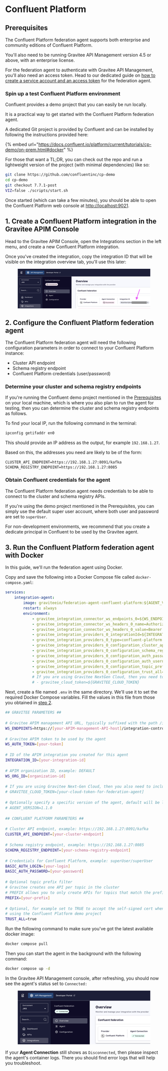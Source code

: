 # Confluent Platform

## Prerequisites

The Confluent Platform federation agent supports both enterprise and community editions of Confluent Platform.&#x20;

You'll also need to be running Gravitee API Management version 4.5 or above, with an enterprise license.&#x20;

For the federation agent to authenticate with Gravitee API Management, you'll also need an access token. Head to our dedicated guide on [how to create a service account and an access token](../federation-agent-service-account.md) for the federation agent.

### Spin up a test Confluent Platform environment

Confluent provides a demo project that you can easily be run locally.

It is a practical way to get started with the Confluent Platform federation agent.

A dedicated Git project is provided by Confluent and can be installed by following the instructions provided here:

{% embed url="https://docs.confluent.io/platform/current/tutorials/cp-demo/on-prem.html#docker" %}

For those that want a TL;DR, you can check out the repo and run a lightweight version of the project (with minimal dependencies) like so:

```bash
git clone https://github.com/confluentinc/cp-demo
cd cp-demo
git checkout 7.7.1-post
VIZ=false ./scripts/start.sh
```

Once started (which can take a few minutes), you should be able to open the Confluent Platform web console at [http://localhost:9021](http://localhost:9021).

## 1. Create a Confluent Platform integration in the Gravitee APIM Console

Head to the Gravitee APIM Console, open the Integrations section in the left menu, and create a new Confluent Platform integration.&#x20;

Once you've created the integration, copy the integration ID that will be visible on the integration overview tab, you'll use this later:

<figure><img src="../../../.gitbook/assets/image (42).png" alt=""><figcaption></figcaption></figure>

## 2. Configure the Confluent Platform federation agent

The Confluent Platform federation agent will need the following configuration parameters in order to connect to your Confluent Platform instance:

* Cluster API endpoint
* Schema registry endpoint
* Confluent Platform credentials (user/password)

### Determine your cluster and schema registry endpoints

If you're running the Confluent demo project mentioned in the [Prerequisites](confluent-platform.md#prerequisites) on your local machine, which is where you also plan to run the agent for testing, then you can determine the cluster and schema registry endpoints as follows.

To find your local IP, run the following command in the terminal:

```bash
ipconfig getifaddr en0
```

This should provide an IP address as the output, for example `192.168.1.27`.

Based on this, the addresses you need are likely to be of the form:

```properties
CLUSTER_API_ENDPOINT=https://192.168.1.27:8091/kafka
SCHEMA_REGISTRY_ENDPOINT=https://192.168.1.27:8085
```

### Obtain Confluent credentials for the agent

The Confluent Platform federation agent needs credentials to be able to connect to the cluster and schema registry APIs.&#x20;

If you're using the demo project mentioned in the Prerequisites, you can simply use the default super user account, where both user and password are set to `superUser`.

For non-development environments, we recommend that you create a dedicate principal in Confluent to be used by the Gravitee agent.

## 3. Run the Confluent Platform federation agent with Docker

In this guide, we'll run the federation agent using Docker.

Copy and save the following into a Docker Compose file called `docker-compose.yaml`:

```yaml
services:
    integration-agent:
        image: graviteeio/federation-agent-confluent-platform:${AGENT_VERSION:-latest}
        restart: always
        environment:
            - gravitee_integration_connector_ws_endpoints_0=${WS_ENDPOINTS}
            - gravitee_integration_connector_ws_headers_0_name=Authorization
            - gravitee_integration_connector_ws_headers_0_value=Bearer ${WS_AUTH_TOKEN}
            - gravitee_integration_providers_0_integrationId=${INTEGRATION_ID}
            - gravitee_integration_providers_0_type=confluent-platform
            - gravitee_integration_providers_0_configuration_cluster_api_endpoint=${CLUSTER_API_ENDPOINT}
            - gravitee_integration_providers_0_configuration_schema_registry_endpoint=${SCHEMA_REGISTRY_ENDPOINT}
            - gravitee_integration_providers_0_configuration_auth_password=${BASIC_AUTH_LOGIN:-}
            - gravitee_integration_providers_0_configuration_auth_username=${BASIC_AUTH_PASSWORD:-}
            - gravitee_integration_providers_0_configuration_topic_prefix=${PREFIX:-}
            - gravitee_integration_providers_0_configuration_trust_all=${TRUST_ALL:-}
            # If you are using Gravitee NextGen Cloud, then you need to also include a Cloud Token for Federation Agent
            # - gravitee_cloud_token=${GRAVITEE_CLOUD_TOKEN}
```

Next, create a file named `.env` in the same directory. We'll use it to set the required Docker Compose variables. Fill the values in this file from those you obtained in [step 2](confluent-platform.md#id-2.-configure-the-confluent-platform-federation-agent).

```bash
## GRAVITEE PARAMETERS ##

# Gravitee APIM management API URL, typically suffixed with the path /integration-controller
WS_ENDPOINTS=https://[your-APIM-management-API-host]/integration-controller

# Gravitee APIM token to be used by the agent
WS_AUTH_TOKEN=[your-token]

# ID of the APIM integration you created for this agent
INTEGRATION_ID=[your-integration-id]

# APIM organization ID, example: DEFAULT
WS_ORG_ID=[organization-id]

# If you are using Gravitee Next-Gen Cloud, then you also need to include a Cloud Token for Federation Agent (https://documentation.gravitee.io/apim/hybrid-installation-and-configuration-guides/next-gen-cloud#cloud-token)
# GRAVITEE_CLOUD_TOKEN=[your-cloud-token-for-federation-agent]

# Optionally specify a specific version of the agent, default will be latest
# AGENT_VERSION=1.1.0

## CONFLUENT PLATFORM PARAMETERS ##

# Cluster API endpoint, example: https://192.168.1.27:8091/kafka
CLUSTER_API_ENDPOINT=[your-cluster-endpoint]

# Schema registry endpoint, example: https://192.168.1.27:8085
SCHEMA_REGISTRY_ENDPOINT=[your-schema-registry-endpoint]

# Credentials for Confluent Platform, example: superUser/superUser
BASIC_AUTH_LOGIN=[your-login]
BASIC_AUTH_PASSWORD=[your-password]

# Optional topic prefix filter
# Gravitee creates one API per topic in the cluster
# PREFIX allows you to only create APIs for topics that match the prefix
PREFIX=[your-prefix]

# Optional, for example set to TRUE to accept the self-signed cert when 
# using the Confluent Platform demo project
TRUST_ALL=true
```

Run the following command to make sure you've got the latest available docker image:

```bash
docker compose pull
```

Then you can start the agent in the background with the following command:

```bash
docker compose up -d
```

In the Gravitee API Management console, after refreshing, you should now see the agent's status set to `Connected:`

<figure><img src="../../../.gitbook/assets/image (43).png" alt=""><figcaption></figcaption></figure>

If your **Agent Connection** still shows as `Disconnected`, then please inspect the agent's container logs. There you should find error logs that will help you troubleshoot.
